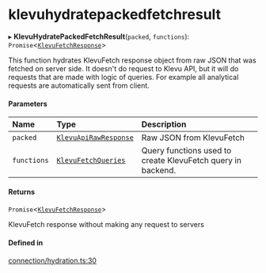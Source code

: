 # klevuhydratepackedfetchresult
      
▸ **KlevuHydratePackedFetchResult**(`packed`, `functions`): `Promise`<[`KlevuFetchResponse`](klevufetchresponse.md)\>

This function hydrates KlevuFetch response object from raw JSON that was fetched on server side.
It doesn't do request to Klevu API, but it will do requests that are made with logic of queries.
For example all analytical requests are automatically sent from client.

#### Parameters

| Name | Type | Description |
| :------ | :------ | :------ |
| `packed` | [`KlevuApiRawResponse`](klevuapirawresponse.md) | Raw JSON from KlevuFetch |
| `functions` | [`KlevuFetchQueries`](klevufetchqueries.md) | Query functions used to create KlevuFetch query in backend. |

#### Returns

`Promise`<[`KlevuFetchResponse`](klevufetchresponse.md)\>

KlevuFetch response without making any request to servers

#### Defined in

[connection/hydration.ts:30](https://github.com/klevultd/frontend-sdk/blob/58d63d7/packages/klevu-core/src/connection/hydration.ts#L30)

